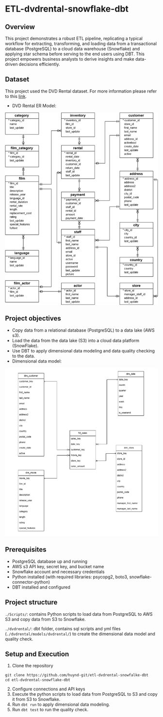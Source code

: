 # ETL-dvdrental-snowflake-dbt

## Overview
This project demonstrates a robust ETL pipeline, replicating a typical workflow for extracting, transforming, and loading data from a transactional database (PostgreSQL) to a cloud data warehouse (Snowflake) and applying star schema before serving to the end users using DBT. This project empowers business analysts to derive insights and make data-driven decisions efficiently.

## Dataset
This project used the DVD Rental dataset. For more information please refer to this [link](https://www.postgresqltutorial.com/postgresql-getting-started/postgresql-sample-database/).

- DVD Rental ER Model:
<img title='dvd-rental-database-diagram' src='./img/dvd-rental-database-diagram.png'>

## Project objectives
- Copy data from a relational database (PostgreSQL) to a data lake (AWS s3).
- Load the data from the data lake (S3) into a cloud data platform (SnowFlake).
- Use DBT to apply dimensional data modeling and data quality checking to the data.
- Dimensional data model:
<img title='Dimensional data model' src='./img/dvdrental1.png'>

## Prerequisites
- PostgreSQL database up and running
- AWS s3 API key, secret key, and bucket name
- Snowflake account and necessary credentials
- Python installed (with required libraries: psycopg2, boto3, snowflake-connector-python)
- DBT installed and configured

## Project structure
`./Scripts/`: contains Python scripts to load data from PostgreSQL to AWS S3 and copy data from S3 to Snowflake.

`./dvdrental/`: dbt folder, contains sql scripts and yml files (`./dvdrental/models/dvdrental/`) to create the dimensional data model and quality check.

## Setup and Execution
1. Clone the repository 
```
git clone https://github.com/huynd-git/etl-dvdrental-snowfalke-dbt
cd etl-dvdrental-snowflake-dbt
```
2. Configure connections and API keys
3. Execute the python scripts to load data from PostgreSQL to S3 and copy it from S3 to Snowflake.
4. Run `dbt run` to apply dimensional data modeling.
5. Run `dbt test` to run the quality check.

